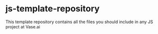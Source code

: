 # js-template-repository
This template repository contains all the files you should include in any JS project at Vase.ai
